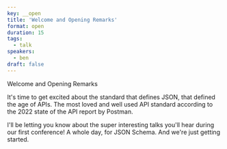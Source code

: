 ```yaml
---
key: __open
title: 'Welcome and Opening Remarks'
format: open
duration: 15
tags:
  - talk
speakers:
  - ben
draft: false
---
```

Welcome and Opening Remarks

It's time to get excited about the standard that defines JSON, that defined the age of APIs.
The most loved and well used API standard according to the 2022 state of the API report by Postman.

I'll be letting you know about the super interesting talks you'll hear during our first conference!
A whole day, for JSON Schema.
And we're just getting started.